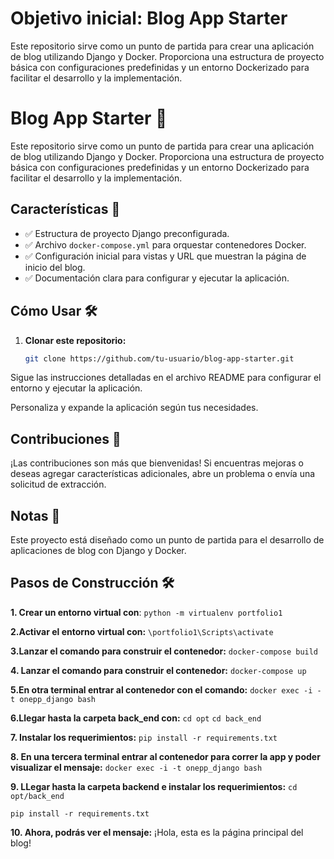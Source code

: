 # Objetivo inicial: Blog App Starter

Este repositorio sirve como un punto de partida para crear una aplicación de blog utilizando Django y Docker. Proporciona una estructura de proyecto básica con configuraciones predefinidas y un entorno Dockerizado para facilitar el desarrollo y la implementación.

# Blog App Starter 🚀

Este repositorio sirve como un punto de partida para crear una aplicación de blog utilizando Django y Docker. Proporciona una estructura de proyecto básica con configuraciones predefinidas y un entorno Dockerizado para facilitar el desarrollo y la implementación.

## Características 🌟

- ✅ Estructura de proyecto Django preconfigurada.
- ✅ Archivo `docker-compose.yml` para orquestar contenedores Docker.
- ✅ Configuración inicial para vistas y URL que muestran la página de inicio del blog.
- ✅ Documentación clara para configurar y ejecutar la aplicación.

## Cómo Usar 🛠️

1. **Clonar este repositorio:**
   ```bash
   git clone https://github.com/tu-usuario/blog-app-starter.git
Sigue las instrucciones detalladas en el archivo README para configurar el entorno y ejecutar la aplicación.

Personaliza y expande la aplicación según tus necesidades.

## Contribuciones 🤝
¡Las contribuciones son más que bienvenidas! Si encuentras mejoras o deseas agregar características adicionales, abre un problema o envía una solicitud de extracción.

## Notas 📝
Este proyecto está diseñado como un punto de partida para el desarrollo de aplicaciones de blog con Django y Docker.

## Pasos de Construcción 🛠️
**1. Crear un entorno virtual con**: 
    ```python -m virtualenv portfolio1```

**2.Activar el entorno virtual con:** ```\portfolio1\Scripts\activate``` 

**3.Lanzar el comando para construir el contenedor:** ```docker-compose build```

**4. Lanzar el comando para construir el contenedor:** ```docker-compose up```

**5.En otra terminal entrar al contenedor con el comando:** ```docker exec -i -t onepp_django bash```

**6.Llegar hasta la carpeta back_end con:** ```cd opt```
```cd back_end```

**7. Instalar los requerimientos:** ```pip install -r requirements.txt```

**8. En una tercera terminal entrar al contenedor para correr la app y poder visualizar el mensaje:**
```docker exec -i -t onepp_django bash```

**9. LLegar hasta la carpeta backend e instalar los requerimientos:** 
```cd opt/back_end```

```pip install -r requirements.txt```

**10. Ahora, podrás ver el mensaje:**
¡Hola, esta es la página principal del blog!

